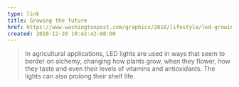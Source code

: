 ```yaml
---
type: link
title: Growing the future
href: https://www.washingtonpost.com/graphics/2018/lifestyle/led-growing/
created: 2018-12-28 10:42:42-08:00
---
```

> In agricultural applications, LED lights are used in ways that seem to border on alchemy, changing how plants grow, when they flower, how they taste and even their levels of vitamins and antioxidants. The lights can also prolong their shelf life.